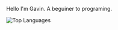 Hello I'm Gavin. A beguiner to programing.

![Top Languages](https://github-readme-stats.vercel.app/api/top-langs/?username=gavin-niederman&layout=compact&title_color=88C0D0&text_color=5E81AC&icon_color=8FBCBB&bg_color=0d1117)

